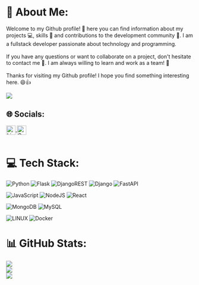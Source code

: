 # 💫 About Me:
Welcome to my Github profile! 🎉 here you can find information about my projects 💻, skills 🚀 and contributions to the development community 👥. I am a fullstack developer passionate about technology and programming.<br><br>If you have any questions or want to collaborate on a project, don't hesitate to contact me 📩. I am always willing to learn and work as a team! 🤝<br><br>Thanks for visiting my Github profile! I hope you find something interesting here. 😄👍

[![](https://visitcount.itsvg.in/api?id=MartinAAcebeyL&icon=2&color=0)](https://visitcount.itsvg.in)


## 🌐 Socials:
<a href="https://www.linkedin.com/in/martin-acebey-l/" target="_blank">
  <img align="center" 
       alt="Linkedin" 
       width="25px" 
       src="https://user-images.githubusercontent.com/55005374/103146171-312a4c00-470b-11eb-8839-992580bb8206.png" />
</a>
<a href="mailto:martinaacbyl2000@gmail.com" target="_blank" >
  <img align="center" 
       alt="Gmail" 
       width="25px" 
       src="https://cdn-icons-png.flaticon.com/512/5968/5968534.png" />
</a> <br><br>

# 💻 Tech Stack:
![Python](https://img.shields.io/badge/python-3670A0?style=for-the-badge&logo=python&logoColor=ffdd54) ![Flask](https://img.shields.io/badge/flask-%23000.svg?style=for-the-badge&logo=flask&logoColor=white) ![DjangoREST](https://img.shields.io/badge/DJANGO-REST-ff1709?style=for-the-badge&logo=django&logoColor=white&color=ff1709&labelColor=gray) ![Django](https://img.shields.io/badge/django-%23092E20.svg?style=for-the-badge&logo=django&logoColor=white) ![FastAPI](https://img.shields.io/badge/FastAPI-005571?style=for-the-badge&logo=fastapi)

![JavaScript](https://img.shields.io/badge/javascript-%23323330.svg?style=for-the-badge&logo=javascript&logoColor=%23F7DF1E) ![NodeJS](https://img.shields.io/badge/node.js-6DA55F?style=for-the-badge&logo=node.js&logoColor=white) ![React](https://img.shields.io/badge/react-%2320232a.svg?style=for-the-badge&logo=react&logoColor=%2361DAFB)

![MongoDB](https://img.shields.io/badge/MongoDB-%234ea94b.svg?style=for-the-badge&logo=mongodb&logoColor=white) ![MySQL](https://img.shields.io/badge/mysql-%2300f.svg?style=for-the-badge&logo=mysql&logoColor=white) 

![LINUX](https://img.shields.io/badge/Linux-FCC624?style=for-the-badge&logo=linux&logoColor=black) ![Docker](https://img.shields.io/badge/docker-%230db7ed.svg?style=for-the-badge&logo=docker&logoColor=white)
# 📊 GitHub Stats:
![](https://github-readme-stats.vercel.app/api?username=MartinAAcebeyL&theme=react&hide_border=true&include_all_commits=true&count_private=true)<br/>
![](https://github-readme-streak-stats.herokuapp.com/?user=MartinAAcebeyL&theme=react&hide_border=true)<br/>
![](https://github-readme-stats.vercel.app/api/top-langs/?username=MartinAAcebeyL&theme=react&hide_border=true&include_all_commits=true&count_private=true&layout=compact)
